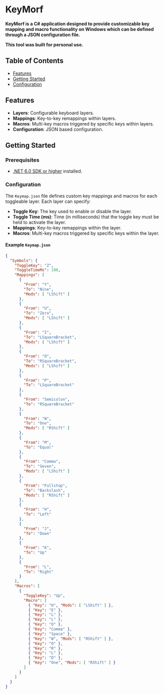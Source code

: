 # KeyMorf
**KeyMorf is a C# application designed to provide customizable key mapping and macro functionality on Windows which can be defined through a JSON configuration file.**

**This tool was built for personal use.**

## Table of Contents
- [Features](#features)
- [Getting Started](#getting-started)
- [Configuration](#configuration)

## Features
- **Layers**: Configurable keyboard layers.
- **Mappings**: Key-to-key remappings within layers.
- **Macros**: Multi-key macros triggered by specific keys within layers.
- **Configuration**: JSON based configuration.

## Getting Started

### Prerequisites
- [.NET 6.0 SDK or higher](https://dotnet.microsoft.com/download) installed.

### Configuration
The `Keymap.json` file defines custom key mappings and macros for each toggleable layer. Each layer can specify:
- **Toggle Key**: The key used to enable or disable the layer.
- **Toggle Time (ms)**: Time (in milliseconds) that the toggle key must be held to activate the layer.
- **Mappings**: Key-to-key remappings within the layer.
- **Macros**: Multi-key macros triggered by specific keys within the layer.

#### Example `Keymap.json`
```json
{
  "Symbols": {
    "ToggleKey": "Z",
    "ToggleTimeMs": 100,
    "Mappings": [
      {
        "From": "Y",
        "To": "Nine",
        "Mods": [ "LShift" ]
      },
      {
        "From": "U",
        "To": "Zero",
        "Mods": [ "LShift" ]
      },
      {
        "From": "I",
        "To": "LSquareBracket",
        "Mods": [ "LShift" ]
      },
      {
        "From": "O",
        "To": "RSquareBracket",
        "Mods": [ "LShift" ]
      },
      {
        "From": "P",
        "To": "LSquareBracket"
      },
      {
        "From": "Semicolon",
        "To": "RSquareBracket"
      },
      {
        "From": "N",
        "To": "One",
        "Mods": [ "RShift" ]
      },
      {
        "From": "M",
        "To": "Equal"
      },
      {
        "From": "Comma",
        "To": "Seven",
        "Mods": [ "LShift" ]
      },
      {
        "From": "Fullstop",
        "To": "Backslash",
        "Mods": [ "RShift" ]
      },
      {
        "From": "H",
        "To": "Left"
      },
      {
        "From": "J",
        "To": "Down"
      },
      {
        "From": "K",
        "To": "Up"
      },
      {
        "From": "L",
        "To": "Right"
      }
    ],
    "Macros": [
      {
        "ToggleKey": "Up",
        "Macro": [
          { "Key": "H", "Mods": [ "LShift" ] },
          { "Key": "E" },
          { "Key": "L" },
          { "Key": "L" },
          { "Key": "O" },
          { "Key": "Comma" },
          { "Key": "Space" },
          { "Key": "W", "Mods": [ "RShift" ] },
          { "Key": "O" },
          { "Key": "R" },
          { "Key": "L" },
          { "Key": "D" },
          { "Key": "One", "Mods": [ "RShift" ] }
        ]
      }
    ]
  }
}
```
